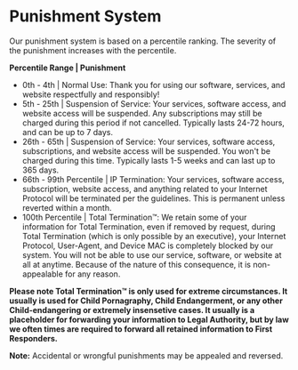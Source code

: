 # Punishment System

Our punishment system is based on a percentile ranking. The severity of the punishment increases with the percentile.

**Percentile Range | Punishment**
+ 0th - 4th | Normal Use:
  Thank you for using our software, services, and website respectfully and responsibly!
+ 5th - 25th | Suspension of Service:
  Your services, software access, and website access will be suspended. Any subscriptions may still be charged during this period if not cancelled. Typically lasts 24-72 hours, and can be up to 7 days. 
+ 26th - 65th | Suspension of Service:
  Your services, software access, subscriptions, and website access will be suspended. You won't be charged during this time. Typically lasts 1-5 weeks and can last up to 365 days.
+ 66th - 99th Percentile | IP Termination:
  Your services, software access, subscription, website access, and anything related to your Internet Protocol will be terminated per the guidelines. This is permanent unless reverted within a month.
+ 100th Percentile | Total Termination™:
  We retain some of your information for Total Termination, even if removed by request, during Total Termination (which is only possible by an executive), your Internet Protocol, User-Agent, and Device MAC is completely blocked by our system. You will not be able to use our service, software, or website at all at anytime. Because of the nature of this consequence, it is non-appealable for any reason.

**Please note Total Termination™ is only used for extreme circumstances. It usually is used for Child Pornagraphy, Child Endangerment, or any other Child-endangering or extremely insensetive cases. It usually is a placeholder for forwarding your information to Legal Authority, but by law we often times are required to forward all retained information to First Responders.**



**Note:** Accidental or wrongful punishments may be appealed and reversed.
